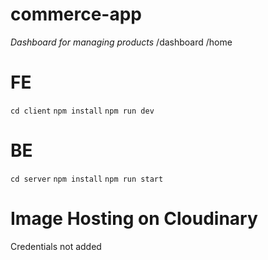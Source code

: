 # commerce-app

*Dashboard for managing products* 
/dashboard
/home

# FE
`cd client`
`npm install`
`npm run dev`

# BE
`cd server`
`npm install`
`npm run start`

# Image Hosting on Cloudinary
Credentials not added